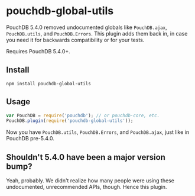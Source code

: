 pouchdb-global-utils
====

PouchDB 5.4.0 removed undocumented globals like `PouchDB.ajax`, `PouchDB.utils`, and `PouchDB.Errors`. This plugin adds them back in, in case you need it for backwards compatibility or for your tests.

Requires PouchDB 5.4.0+.

Install
---

    npm install pouchdb-global-utils

Usage
-----

```js
var PouchDB = require('pouchdb'); // or pouchdb-core, etc.
PouchDB.plugin(require('pouchdb-global-utils'));
```

Now you have `PouchDB.utils`, `PouchDB.Errors`, and `PouchDB.ajax`, just like in PouchDB pre-5.4.0.

Shouldn't 5.4.0 have been a major version bump?
----

Yeah, probably. We didn't realize how many people were using these undocumented, unrecommended APIs, though. Hence this plugin.